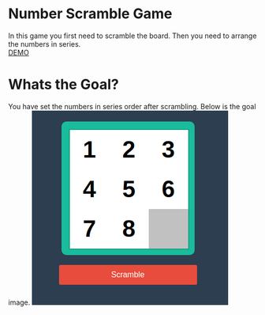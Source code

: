 # Number Scramble Game
In this game you first need to scramble the board. Then you need to arrange the numbers in series.  
[DEMO](https://jsfiddle.net/gaganprajapati/ed7nqye2/2/)

# Whats the Goal?
You have set the numbers in series order after scrambling. Below is the goal image.
![Game goal image](https://raw.githubusercontent.com/gaganprajapati/scramble-game/master/images/Screenshot%20from%202018-02-25%2021-21-33.png)
